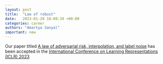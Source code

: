 ```yaml
---
layout: post
title:  "Law of robust"
date:   2023-01-20 18:09:39 +00:00
categories: career
authors: "Amartya Sanyal"
important: new
---
```

Our paper titled <a href="https://openreview.net/forum?id=0_TxFpAsEI">A law of adversarial risk, interpolation, and label
noise</a> has been accepted in the <a
href="https://iclr.cc/">International
Conference on Learning Representations (ICLR) 2023</a> 
